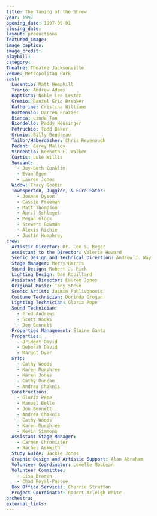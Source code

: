```yaml
---
title: The Taming of the Shrew
year: 1997
opening_date: 1997-09-01
closing_date: 
layout: productions
featured_image: 
image_caption:
image_credit:
playbill: 
category: 
Theatre: Theatre Jacksonville
Venue: Metropolitan Park
cast:
  Lucentio: Matt Hemphill
  Tranio: Andrew Adams
  Baptista: Noble Lee Lester
  Gremio: Daniel Eric Breaker
  Katherine: Cristina Williams
  Hortensio: Darren Frazier
  Bianca: Linda Tan
  Biondello: Paddy Heusinger
  Petruchio: Todd Baker
  Grumio: Billy Boudreau
  Tailor/Haberdasher: Chris Revenaugh
  Pedant: Carey Malloy
  Vincentio: Kenneth E. Walker
  Curtis: Luke Willis
  Servant:
    - Joy-Beth Conklin
    - Evan Eger
    - Lauren Jones
  Widow: Tracy Gookin
  Townsperson, Juggler, & Fire Eater:
    - JoAnne Dyson
    - Cassie Freeman
    - Matt Thompson
    - April Schlegel
    - Megan Glock
    - Stewart Bowman
    - Alexis Richie
    - Justin Humphrey
crew:
  Artistic Director: Dr. Lee S. Beger
  Assistant to the Director: Valerie Howard
  Scenic Design and Technical Direction: Andrew J. Way
  Stage Manager: Merry Harris
  Sound Design: Robert J. Rick
  Lighting Design: Dan Robillard
  Assistant Director: Lauren Jones
  Original Music: Tony Steve
  Scenic Artist: Jasmin Pahlivonovic
  Costume Technician: Dorinda Grogan
  Lighting Technician: Gloria Pepe
  Sound Technician:
    - Fred Andrews
    - Scott Hooks
    - Jon Bennett
  Properties Management: Elaine Gantz
  Properties:
    - Bridget David
    - Deborah David
    - Margot Dyer
  Grip:
    - Cathy Woods
    - Karen Murphree
    - Karen Jones
    - Cathy Duncan
    - Andrea Chaknis
  Construction:
    - Gloria Pepe
    - Manuel Bello
    - Jon Bennett
    - Andrea Chaknis
    - Cathy Woods
    - Karen Murphree
    - Kevin Simmons
  Assistant Stage Manager:
    - Carmen Chronister
    - Rachel Askwith
  Study Guide: Jackie Jones
  Graphic Design and Artistic Support: Alan Abraham
  Volunteer Coordinator: Lovelle MacLean
  Volunteer Committee:
    - Lisa Braren
    - Chad Royal-Pascoe
  Box Office Services: Cherrie Stratton
  Project Coordinator: Robert Arleigh White
orchestra:
external_links:
---
```

